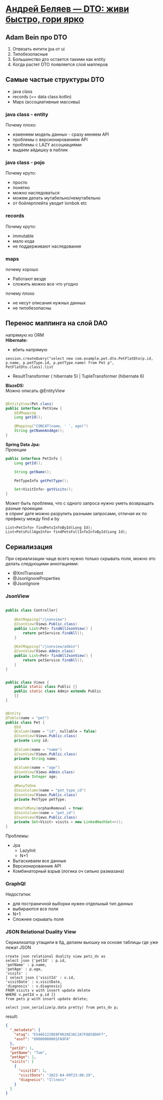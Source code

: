 # [Андрей Беляев — DTO: живи быстро, гори ярко](https://www.youtube.com/watch?v=gD8xUkZW1GU)

## Adam Bein про DTO

1. Отвязать ентити jpa от ui
2. Типобезопасные
3. Большинство дто остается такими как entity
4. Когда растет DTO появляется слой мапперов

## Самые частые структуры DTO

* java class
* records (== data class kotlin)
* Maps (ассоциативные массивы)

### java class - entity

Почему плохо:

* изменяем модель данных - сразу меняем API
* проблемы с версионированием API
* проблемы с LAZY ассоциациями
* выдаем айдишку в паблик

### java class - pojo

Почему круто:

* просто
* понятно
* можно наследоваться
* можем делать мутабельно/немутабельно
* от бойлерплейта уводит lombok etc

### records

Почему круто:

* immutable
* мало кода
* не поддерживают наследование

### maps

почему хорошо

* Работают везде
* сложить можно все что угодно

почему плохо

* не несут описания нужных данных
* не типобезопасны

## Перенос маппинга на слой DAO

напрямую из ORM   
**Hibernate:**

* вбить напрямую

``` 
session.createQuery("select new com.example.pet.dto.PetFlatDto(p.id, p.name, p.petType.id, p.petType.name) from Pet p", PetFlatDto.class).list
```

* ResultTransformer ( hibernate 5) | TupleTransformer (hibernate 6)

**BlazeDS:**  
Можно описать @EntityView

```java

@EntityView(Pet.class)
public interface PetView {
    @IdMapping
    Long getId();

    @Mapping("CONCAT(name, ' ', age)")
    String getNameAndAge();
}
```

**Spring Data Jpa:**  
Проекции

```java
public interface PetInfo {
    Long getId();

    String getName();

    PetTypeInfo getPetType();

    Set<VisitInfo> getVisits();
}
```

Может быть проблема, что с одного запроса нужно уметь возвращать разные проекции:  
в спринг дате можно разрулить разными запросами, отличая их по префиксу между find и by

``` 
List<PetInfo> findPetsInfoById(Long Id);
List<PetsFullAgeInfo> findPetsFullInfoInfoById(Long Id);
``` 

## Сериализация

При сериализации чаще всего нужно только скрывать поля, можно это делать следующими аннотациями:

* @XmlTransient
* @JsonIgnoreProperties
* @JsonIgnore

### JsonView

```java

public class Controller{
    
    @GetMapping("/jsonview")
    @JsonView(Views.Public.class)
    public List<Pet> findAllJsonView() {
        return petService.findAll();
    }
    
    @GetMapping("/jsonview/admin")
    @JsonView(Views.Admin.class)
    public List<Pet> findAllJsonView() {
        return petService.findAll();
    }
}


public class Views {
    public static class Public {}
    public static class Admin extends Public
    {}
}


@Entity
@Table(name = "pet")
public class Pet {
    @Id
    @Column(name = "id", nullable = false)
    @JsonView(Views.Public.class)
    private Long id;
    
    @Column(name = "name")
    @JsonView(Views.Public.class)
    private String name;
    
    @Column(name = "age")
    @JsonView(Views.Admin.class)
    private Integer age;
    
    @ManyToOne
    @JoinColumn(name = "pet_type_id")
    @JsonView(Views.Public.class)
    private PetType petType;
    
    @OneToMany(orphanRemoval = true)
    @JoinColumn(name = "pet_id")
    @JsonView(Views.Public.class)
    private Set<Visit> visits = new LinkedHashSet<>();
}
```


Проблемы: 
* Jpa
  * LazyInit
  * N+1
* Вытаскиваем все данные
* Версионированние API
* Комбинаторный взрыв (логика оч сильно размазана)

### GraphQl
Недостатки:
* для постраничной выборки нужен отдельный тип данных
* выбираются все поля
* N+1
* Сложнее скрывать поля

### JSON Relational Duality View
Сериализатор утащили в бд, делаем вьюшку на основе таблицы где уже лежат JSON

```roomsql
create json relational duality view pets_dv as
select json {'petId' : p.id,
'petName' : p.name,
'petAge' : p.age,
'visits' :
[ select json {'visitId' : v.id,
'visitDate' : v.visitDate,
'diagnosis' : v.diagnosis}
FROM visits v with insert update delete
WHERE v.petId = p.id ]}
from pets p with insert update delete;
```

```roomsql 
select json_serialize(p.data pretty) from pets_dv p;
```

result:
```json
{
  "_metadata": {
    "etag": "E546E2220E8F9620E36C2A7F8858D6F7",
    "asof": "00000000001FA9FA"
  },
  "petId": 1,
  "petName": "Tom",
  "petAge": 2,
  "visits": [
    {
      "visitId": 1,
      "visitDate": "2023-04-09T23:00:29",
      "diagnosis": "Illness"
    }
  ]
}
```